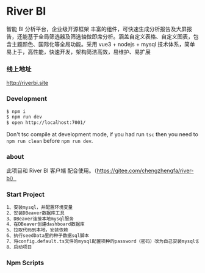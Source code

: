 # River BI

智能 BI 分析平台，企业级开源框架 丰富的组件，可快速生成分析报告及大屏报告，还能基于全局筛选器及筛选轴做即席分析。涵盖自定义表格、自定义图表，包含主题颜色、国际化等全局功能。采用 vue3 + nodejs + mysql 技术体系，简单易上手，高性能，快速开发，架构简洁高效，易维护、易扩展

### 线上地址

http://riverbi.site

### Development

```bash
$ npm i
$ npm run dev
$ open http://localhost:7001/
```

Don't tsc compile at development mode, if you had run `tsc` then you need to `npm run clean` before `npm run dev`.

### about

此项目和 River BI 客户端 配合使用。（https://gitee.com/chengzhengfa/river-bi）

### Start Project

```bash
1、安装mysql，并配置环境变量
2、安装DBeaver数据库工具
3、DBeaver连接本地mysql服务
4、在DBeaver创建dashboard数据库
5、拉取代码到本地，安装依赖
6、执行seedData里的种子数据sql脚本
7、将config.default.ts文件的mysql配置项种的password（密码）改为自己安装mysql设置的密码
8、启动项目
```

### Npm Scripts
